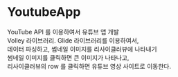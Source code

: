 # YoutubeApp

YouTube API 를 이용하여서 유튜브 앱 개발  
Volley 라이브러리. Glide 라이브러리를 이용하여서,  
데이터 파싱하고, 썸네일 이미지를 리사이클러뷰에 나타내기  
썸네일 이미지를 클릭하면 큰 이미지가 나타나고,  
리사이클러뷰의 row 를 클릭하면 유튜브 영상 사이트로 이동한다.
